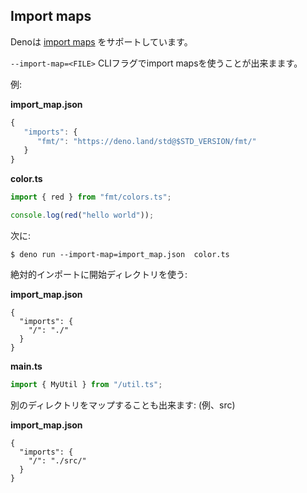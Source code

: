 ## Import maps

<!-- Deno supports [import maps](https://github.com/WICG/import-maps). -->
Denoは [import maps](https://github.com/WICG/import-maps) をサポートしています。

<!-- You can use import maps with the `--import-map=<FILE>` CLI flag. -->
`--import-map=<FILE>` CLIフラグでimport mapsを使うことが出来まます。

<!-- Example: -->
例:

**import_map.json**

```js
{
   "imports": {
      "fmt/": "https://deno.land/std@$STD_VERSION/fmt/"
   }
}
```

**color.ts**

```ts
import { red } from "fmt/colors.ts";

console.log(red("hello world"));
```

<!-- Then: -->
次に:

```shell
$ deno run --import-map=import_map.json  color.ts
```

<!-- To use starting directory for absolute imports: -->
絶対的インポートに開始ディレクトリを使う:

**import_map.json**

```jsonc
{
  "imports": {
    "/": "./"
  }
}
```

**main.ts**

```ts
import { MyUtil } from "/util.ts";
```

<!-- You may map a different directory: (eg. src) -->
別のディレクトリをマップすることも出来ます: (例、src)

**import_map.json**

```jsonc
{
  "imports": {
    "/": "./src/"
  }
}
```
